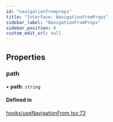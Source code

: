 ```yaml
---
id: "navigationfromprops"
title: "Interface: NavigationFromProps"
sidebar_label: "NavigationFromProps"
sidebar_position: 0
custom_edit_url: null
---
```


## Properties

### path

• **path**: `string`

#### Defined in

[hooks/useNavigationFrom.tsx:73](https://github.com/Camberi/firecms/blob/b1328ad/src/hooks/useNavigationFrom.tsx#L73)
